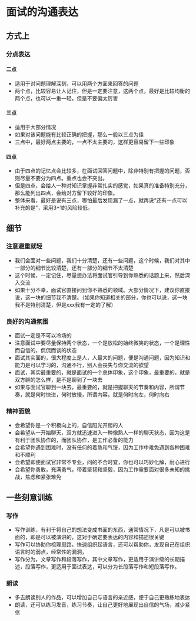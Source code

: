 #  面试的沟通表达

## 方式上

### 分点表达

#### 二点

- 适用于对问题理解深刻，可以用两个方面来回答的问题
- 两个点，比较容易让人记住，但是一定要注意，这两个点，最好是比较均衡的两个点，也可以一重一轻，但是不要偏太厉害

#### 三点

- 适用于大部分情况
- 如果对该问题能有比较正确的把握，那么一般以三点为佳
- 三点中，最好两点主要的，一点不太主要的，这样更容易留下一些印象

#### 四点

- 由于四点的记忆点会比较多，在面试回答问题中，除非特别有把握的问题，否则尽量不要分为四点。重点也会不突出。
- 但是四点，会给人一种对知识掌握非常扎实的感觉，如果真的准备特别充分，那么能列出四点，会给对方留下较好的印象。
- 整体来看，最好是说有三点，哪怕最后发现漏了一点，就再说“还有一点可以补充的是”，采用3+1的风险较低。

## 细节

### 注意避重就轻

- 我们会面对一些问题，我们十分清楚，还有一些问题，这个时候，我们对其中一部分的细节比较清楚，还有一部分的细节不太清楚
- 这个时候，一定记住，尽量想办法将面试官引导到你熟悉的话题上来，然后深入交流
- 如果十分不幸，面试官直接问到你不熟悉的领域。大部分情况下，建议你直接说，这一块的细节我不清楚。（如果你知道相关的部分，你也可以说，这一块我不是特别清楚，但是xxx我有一定的了解）

### 良好的沟通氛围

- 面试一定是不可以冷场的
- 注意面试中要尽量保持两个状态，一个是放松的始终微笑的状态，一个是理性而自信的，侃侃而谈的状态
- 面试其实面的，很大程度上是人，人最大的问题，便是沟通问题，因为知识和能力是可以学习的，沟通不行，别人会丧失与你交流的欲望
- 面试，其实最重要的，就是面试的一个总体印象，这个印象，最重要的，就是双方聊的怎么样，是不是聊到了一块去
- 如果与面试官聊到一块去，最重要的，就是把握聊天的节奏和内容，所谓节奏，就是何时快进，何时放慢，所谓内容，就是何时向左，何时向右

### 精神面貌

- 会希望你是一个积极向上的，自信阳光开朗的人
- 会希望从一开始聊天，双方就迅速进入一种像熟人一样的聊天状态，因为这是有利于团队协作的，而团队协作，是工作必备的能力
- 会希望你遇到困难时，没有任何的着急和气馁，因为工作中难免遇到各种困难和不顺利
- 会希望即便面试官非常不专业，问的不合时宜，你也可以巧妙化解，耐心进行
- 会希望你勇敢，充满勇气，带着坚韧和坚毅，因为工作需要面对很多未知的挑战，焦虑和紧张难免

## 一些刻意训练

### 写作

- 写作训练，有利于将自己的想法变成书面的东西，通常情况下，凡是可以被书面的，即是可以被演讲的，这对于确定要表达的内容和描述很关键
- 写作可以协助你梳理思路，快速组织起语言，还可以帮助你，发现自己在组织语言时的弱点，经常性的漏洞，
- 写作分为，文章写作和段落写作，其中文章写作，更适用于演讲级的长期描述，段落写作，更适用于面试表达，可以分为长段落写作和短段落写作。

### 朗读

- 多去朗读别人的作品，可以增加自己与语言的亲近感，便于自己更熟练地表达
- 朗读，还可以练习发音，练习节奏，让自己更好地展现出自信的气场，减少紧张